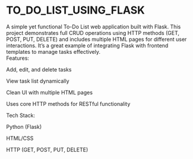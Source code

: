 # TO_DO_LIST_USING_FLASK
A simple yet functional To-Do List web application built with Flask. This project demonstrates full CRUD operations using HTTP methods (GET, POST, PUT, DELETE) and includes multiple HTML pages for different user interactions. It’s a great example of integrating Flask with frontend templates to manage tasks effectively.
<br>
Features:

Add, edit, and delete tasks

View task list dynamically

Clean UI with multiple HTML pages

Uses core HTTP methods for RESTful functionality
<br>

Tech Stack:

Python (Flask)

HTML/CSS

HTTP (GET, POST, PUT, DELETE)
